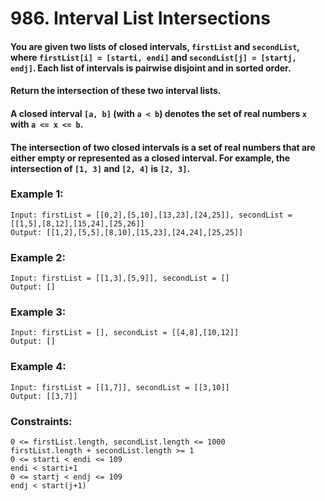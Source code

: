 # 986. Interval List Intersections

#### You are given two lists of closed intervals, `firstList` and `secondList`, where `firstList[i] = [starti, endi]` and `secondList[j] = [startj, endj]`. Each list of intervals is pairwise disjoint and in sorted order.
#### Return the intersection of these two interval lists.

#### A closed interval `[a, b]` (with `a < b`) denotes the set of real numbers `x` with `a <= x <= b`.

#### The intersection of two closed intervals is a set of real numbers that are either empty or represented as a closed interval. For example, the intersection of `[1, 3]` and `[2, 4]` is `[2, 3]`.

### Example 1:
```
Input: firstList = [[0,2],[5,10],[13,23],[24,25]], secondList = [[1,5],[8,12],[15,24],[25,26]]
Output: [[1,2],[5,5],[8,10],[15,23],[24,24],[25,25]]
```

### Example 2:
```
Input: firstList = [[1,3],[5,9]], secondList = []
Output: []
```

### Example 3:
```
Input: firstList = [], secondList = [[4,8],[10,12]]
Output: []
```

### Example 4:
```
Input: firstList = [[1,7]], secondList = [[3,10]]
Output: [[3,7]]
```

### Constraints:
```
0 <= firstList.length, secondList.length <= 1000
firstList.length + secondList.length >= 1
0 <= starti < endi <= 109
endi < starti+1
0 <= startj < endj <= 109
endj < start(j+1)
```
